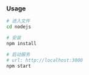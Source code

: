 ### Usage
```bash
# 进入文件
cd nodejs

# 安装
npm install

# 启动服务
# url: http://localhost:3000
npm start 
```
